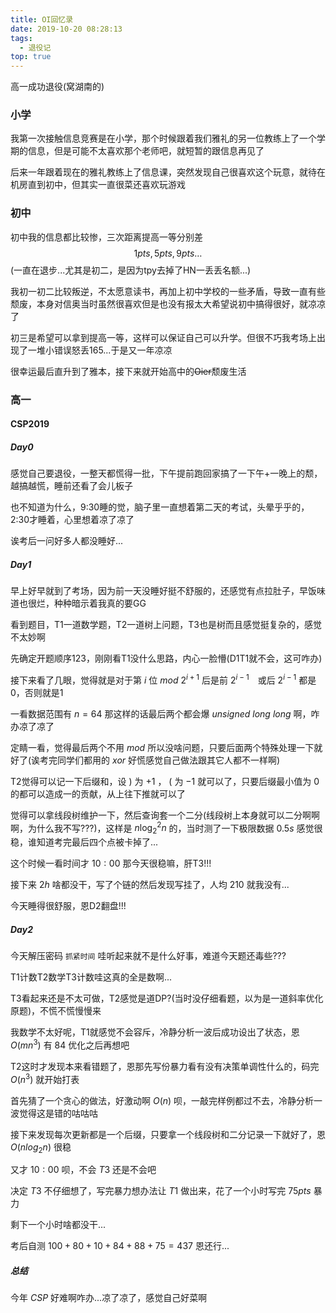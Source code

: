 ```yaml
---
title: OI回忆录
date: 2019-10-20 08:28:13
tags:
  - 退役记
top: true
---
```


高一成功退役(窝湖南的)

<!-- more -->

### 小学

我第一次接触信息竞赛是在小学，那个时候跟着我们雅礼的另一位教练上了一个学期的信息，但是可能不太喜欢那个老师吧，就短暂的跟信息再见了

后来一年跟着现在的雅礼教练上了信息课，突然发现自己很喜欢这个玩意，就待在机房直到初中，但其实一直很菜还喜欢玩游戏

### 初中

初中我的信息都比较惨，三次距离提高一等分别差$$1pts,5pts,9pts\dots$$(一直在退步...尤其是初二，是因为tpy去掉了HN一丢丢名额...)

我初一初二比较叛逆，不太愿意读书，再加上初中学校的一些矛盾，导致一直有些颓废，本身对信奥当时虽然很喜欢但是也没有报太大希望说初中搞得很好，就凉凉了

初三是希望可以拿到提高一等，这样可以保证自己可以升学。但很不巧我考场上出现了一堆小错误怒丢165...于是又一年凉凉

很幸运最后直升到了雅本，接下来就开始高中的~~Oier~~颓废生活

### 高一

#### CSP2019

##### Day0

感觉自己要退役，一整天都慌得一批，下午提前跑回家搞了一下午+一晚上的颓，越搞越慌，睡前还看了会儿板子

也不知道为什么，9:30睡的觉，脑子里一直想着第二天的考试，头晕乎乎的，2:30才睡着，心里想着凉了凉了

诶考后一问好多人都没睡好...

##### Day1

早上好早就到了考场，因为前一天没睡好挺不舒服的，还感觉有点拉肚子，早饭味道也很烂，种种暗示着我真的要GG

看到题目，T1一道数学题，T2一道树上问题，T3也是树而且感觉挺复杂的，感觉不太妙啊

先确定开题顺序123，刚刚看T1没什么思路，内心一脸懵(D1T1就不会，这可咋办)

接下来看了几眼，觉得就是对于第 $i$ 位 $mod\ 2^{i+1}$ 后是前 $2^{i-1}$　或后 $2^{i-1}$ 都是0，否则就是1

一看数据范围有 $n=64$ 那这样的话最后两个都会爆 $unsigned\ long\ long$ 啊，咋办凉了凉了

定睛一看，觉得最后两个不用 $mod$ 所以没啥问题，只要后面两个特殊处理一下就好了(诶考完同学们都用的 $xor$ 好慌感觉自己做法跟其它人都不一样啊)

T2觉得可以记一下后缀和，设 $)$ 为 $+1$ ， $($ 为 $-1$ 就可以了，只要后缀最小值为 $0$ 的都可以造成一的贡献，从上往下推就可以了

觉得可以拿线段树维护一下，然后查询套一个二分(线段树上本身就可以二分啊啊啊，为什么我不写???)，这样是 $n\log_2^2n$ 的，当时测了一下极限数据 $0.5s$ 感觉很稳，谁知道考完最后四个点被卡掉了...

这个时候一看时间才 $10:00$ 那今天很稳嘛，肝T3!!!

接下来 $2h$ 啥都没干，写了个链的然后发现写挂了，人均 $210$ 就我没有...

今天睡得很舒服，恩D2翻盘!!!

##### Day2

今天解压密码 `抓紧时间` 哇听起来就不是什么好事，难道今天题还毒些???

T1计数T2数学T3计数哇这真的全是数啊...

T3看起来还是不太可做，T2感觉是道DP?(当时没仔细看题，以为是一道斜率优化原题)，不慌不慌慢慢来

我数学不太好呢，T1就感觉不会容斥，冷静分析一波后成功设出了状态，恩 $O(mn^3)$ 有 $84$ 优化之后再想吧

T2这时才发现本来看错题了，恩那先写份暴力看有没有决策单调性什么的，码完 $O(n^3)$ 就开始打表

首先猜了一个贪心的做法，好激动啊 $O(n)$ 呗，一敲完样例都过不去，冷静分析一波觉得这是错的咕咕咕

接下来发现每次更新都是一个后缀，只要拿一个线段树和二分记录一下就好了，恩 $O(nlog_2n)$ 很稳

又才 $10:00$ 呗，不会 $T3$ 还是不会吧

决定 $T3$ 不仔细想了，写完暴力想办法让 $T1$ 做出来，花了一个小时写完 $75pts$ 暴力

剩下一个小时啥都没干...

考后自测 $100+80+10+84+88+75=437$ 恩还行...

##### 总结

今年 $CSP$ 好难啊咋办...凉了凉了，感觉自己好菜啊
